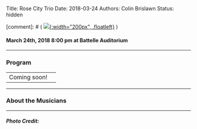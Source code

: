 Title: Rose City Trio
Date: 2018-03-24
Authors: Colin Brislawn
Status: hidden

[comment]: # ( [![ ]({filename}/images/2017-2018/YoungArtists400.jpg){:width="200px", .floatleft}]({filename}./RoseCityTrio.md) )


#### March 24th, 2018 8:00 pm at Battelle Auditorium



---

### Program

|                          |                                  |
|--------------------------|---------------------------------:|
| Coming soon!             |                              |


---

### About the Musicians


---

##### Photo Credit:
